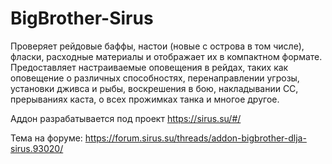 # BigBrother-Sirus
Проверяет рейдовые баффы, настои (новые с острова в том числе), фласки, расходные материалы и отображает их в компактном формате.
Предоставляет настраиваемые оповещения в рейдах, таких как оповещение о различных способностях, перенаправлении угрозы, установки дживса и рыбы, воскрешения в бою, накладывании СС, прерываниях каста, о всех прожимках танка и многое другое.

Аддон разрабатывается под проект https://sirus.su/#/ 

Тема на форуме:
https://forum.sirus.su/threads/addon-bigbrother-dlja-sirus.93020/
